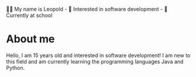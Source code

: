 🙋‍♂️ My name is Leopold - 📕 Interested in software development - 🎒 Currently at school

# About me
Hello, I am 15 years old and interested in software development! I am new to this field and am currently learning the programming languages Java and Python.
